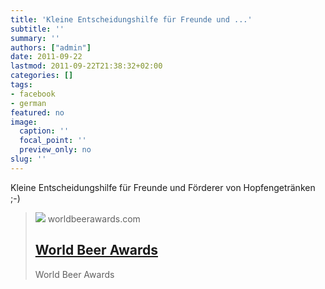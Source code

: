 ```yaml
---
title: 'Kleine Entscheidungshilfe für Freunde und ...'
subtitle: ''
summary: ''
authors: ["admin"]
date: 2011-09-22
lastmod: 2011-09-22T21:38:32+02:00
categories: []
tags:
- facebook
- german
featured: no
image:
  caption: ''
  focal_point: ''
  preview_only: no
slug: ''
---
```

Kleine Entscheidungshilfe für Freunde und Förderer von Hopfengetränken ;-)
> [![](https://www.worlddrinksawards.com/shares/bruni-erben-world-beer-awards-1300x300px.jpg)](http://www.worldbeerawards.com/)
> worldbeerawards.com
> ## [World Beer Awards](http://www.worldbeerawards.com/)
>
>World Beer Awards 


